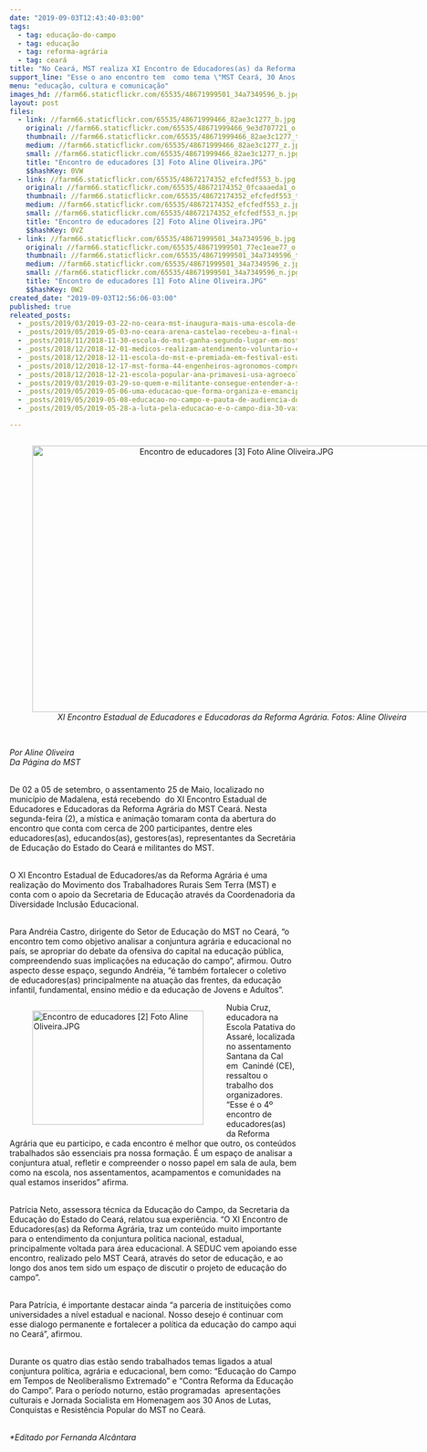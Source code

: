 ```yaml
---
date: "2019-09-03T12:43:40-03:00"
tags:
  - tag: educação-do-campo
  - tag: educação
  - tag: reforma-agrária
  - tag: ceará
title: "No Ceará, MST realiza XI Encontro de Educadores(as) da Reforma Agrária"
support_line: "​Esse o ano encontro tem  como tema \"MST Ceará, 30 Anos de Lutas conquistas e Resistência Popular\""
menu: "educação, cultura e comunicação"
images_hd: //farm66.staticflickr.com/65535/48671999501_34a7349596_b.jpg
layout: post
files:
  - link: //farm66.staticflickr.com/65535/48671999466_82ae3c1277_b.jpg
    original: //farm66.staticflickr.com/65535/48671999466_9e3d707721_o.jpg
    thumbnail: //farm66.staticflickr.com/65535/48671999466_82ae3c1277_t.jpg
    medium: //farm66.staticflickr.com/65535/48671999466_82ae3c1277_z.jpg
    small: //farm66.staticflickr.com/65535/48671999466_82ae3c1277_n.jpg
    title: "Encontro de educadores [3] Foto Aline Oliveira.JPG"
    $$hashKey: 0VW
  - link: //farm66.staticflickr.com/65535/48672174352_efcfedf553_b.jpg
    original: //farm66.staticflickr.com/65535/48672174352_0fcaaaeda1_o.jpg
    thumbnail: //farm66.staticflickr.com/65535/48672174352_efcfedf553_t.jpg
    medium: //farm66.staticflickr.com/65535/48672174352_efcfedf553_z.jpg
    small: //farm66.staticflickr.com/65535/48672174352_efcfedf553_n.jpg
    title: "Encontro de educadores [2] Foto Aline Oliveira.JPG"
    $$hashKey: 0VZ
  - link: //farm66.staticflickr.com/65535/48671999501_34a7349596_b.jpg
    original: //farm66.staticflickr.com/65535/48671999501_77ec1eae77_o.jpg
    thumbnail: //farm66.staticflickr.com/65535/48671999501_34a7349596_t.jpg
    medium: //farm66.staticflickr.com/65535/48671999501_34a7349596_z.jpg
    small: //farm66.staticflickr.com/65535/48671999501_34a7349596_n.jpg
    title: "Encontro de educadores [1] Foto Aline Oliveira.JPG"
    $$hashKey: 0W2
created_date: "2019-09-03T12:56:06-03:00"
published: true
releated_posts:
  - _posts/2019/03/2019-03-22-no-ceara-mst-inaugura-mais-uma-escola-de-ensino-medio-do-campo.md
  - _posts/2019/05/2019-05-03-no-ceara-arena-castelao-recebeu-a-final-da-1a-copa-estadual-da-reforma-agraria.md
  - _posts/2018/11/2018-11-30-escola-do-mst-ganha-segundo-lugar-em-mostra-pedagogica-no-rs.md
  - _posts/2018/12/2018-12-01-medicos-realizam-atendimento-voluntario-em-acampamento-do-parana.md
  - _posts/2018/12/2018-12-11-escola-do-mst-e-premiada-em-festival-estadual-de-curtas-no-rs.md
  - _posts/2018/12/2018-12-17-mst-forma-44-engenheiros-agronomos-comprometidos-com-a-agroecologia.md
  - _posts/2018/12/2018-12-21-escola-popular-ana-primavesi-usa-agroecologia-para-capacitar-as-familias-do-vale-do-paraiba.md
  - _posts/2019/03/2019-03-29-so-quem-e-militante-consegue-entender-a-solidariedade-entre-os-povos.md
  - _posts/2019/05/2019-05-06-uma-educacao-que-forma-organiza-e-emancipa.md
  - _posts/2019/05/2019-05-08-educacao-no-campo-e-pauta-de-audiencia-do-mst-com-governo-gaucho.md
  - _posts/2019/05/2019-05-28-a-luta-pela-educacao-e-o-campo-dia-30-vai-ser-maior.md

---
```

<div style="text-align:center">
<figure class="image" style="display:inline-block"><img alt="Encontro de educadores [3] Foto Aline Oliveira.JPG" height="467" src="//farm66.staticflickr.com/65535/48671999466_82ae3c1277_b.jpg" width="700" />
<figcaption><em>XI Encontro Estadual de Educadores e Educadoras da Reforma Agr&aacute;ria. Fotos: Aline Oliveira</em></figcaption>
</figure>
</div>

<p><br />
<em>Por Aline Oliveira<br />
Da P&aacute;gina do MST</em><br />
&nbsp;</p>

<p>De 02 a 05 de setembro, o assentamento 25 de Maio, localizado no munic&iacute;pio de Madalena, est&aacute; recebendo&nbsp; do XI Encontro Estadual de Educadores e Educadoras da Reforma Agr&aacute;ria do MST Cear&aacute;. Nesta segunda-feira (2), a m&iacute;stica e anima&ccedil;&atilde;o tomaram conta da abertura do encontro que conta com cerca de 200 participantes, dentre eles educadores(as), educandos(as), gestores(as), representantes da Secret&aacute;ria de Educa&ccedil;&atilde;o do Estado do Cear&aacute; e militantes do MST.<br />
&nbsp;</p>

<p>O XI Encontro Estadual de Educadores/as da Reforma Agr&aacute;ria &eacute; uma realiza&ccedil;&atilde;o do Movimento dos Trabalhadores Rurais Sem Terra (MST) e conta com o apoio da Secretaria de Educa&ccedil;&atilde;o atrav&eacute;s da Coordenadoria da Diversidade Inclus&atilde;o Educacional.<br />
&nbsp;</p>

<p>Para Andr&eacute;ia Castro, dirigente do Setor de Educa&ccedil;&atilde;o do MST no Cear&aacute;, &ldquo;o encontro tem como objetivo analisar a conjuntura agr&aacute;ria e educacional no pa&iacute;s, se apropriar do debate da ofensiva do capital na educa&ccedil;&atilde;o p&uacute;blica, compreendendo suas implica&ccedil;&otilde;es na educa&ccedil;&atilde;o do campo&rdquo;, afirmou. Outro aspecto desse espa&ccedil;o, segundo Andr&eacute;ia, &ldquo;&eacute; tamb&eacute;m fortalecer o coletivo de educadores(as) principalmente na atua&ccedil;&atilde;o das frentes, da educa&ccedil;&atilde;o infantil, fundamental, ensino m&eacute;dio e da educa&ccedil;&atilde;o de Jovens e Adultos&rdquo;.</p>

<figure class="image" style="float:left"><img alt="Encontro de educadores [2] Foto Aline Oliveira.JPG" height="200" src="//farm66.staticflickr.com/65535/48672174352_efcfedf553_b.jpg" width="300" />
<figcaption></figcaption>
</figure>

<p>Nubia Cruz, educadora na Escola Patativa do Assar&eacute;, localizada no assentamento Santana da Cal em&nbsp; Canind&eacute; (CE), ressaltou o trabalho dos organizadores. &ldquo;Esse &eacute; o 4&ordm; encontro de educadores(as) da Reforma Agr&aacute;ria que eu participo, e cada encontro &eacute; melhor que outro, os conte&uacute;dos trabalhados s&atilde;o essenciais pra nossa forma&ccedil;&atilde;o. &Eacute; um espa&ccedil;o de analisar a conjuntura atual, refletir e compreender o nosso papel em sala de aula, bem como na escola, nos assentamentos, acampamentos e comunidades na qual estamos inseridos&rdquo; afirma.<br />
&nbsp;</p>

<p>Patr&iacute;cia Neto, assessora t&eacute;cnica da Educa&ccedil;&atilde;o do Campo, da Secretaria da Educa&ccedil;&atilde;o do Estado do Cear&aacute;, relatou sua experi&ecirc;ncia. &ldquo;O XI Encontro de Educadores(as) da Reforma Agr&aacute;ria, traz um conte&uacute;do muito importante para o entendimento da conjuntura politica nacional, estadual, principalmente voltada para &aacute;rea educacional. A SEDUC vem apoiando esse encontro, realizado pelo MST Cear&aacute;, atrav&eacute;s do setor de educa&ccedil;&atilde;o, e ao longo dos anos tem sido um espa&ccedil;o de discutir o projeto de educa&ccedil;&atilde;o do campo&rdquo;.<br />
&nbsp;</p>

<p>Para Patr&iacute;cia, &eacute; importante destacar ainda &ldquo;a parceria de institui&ccedil;&otilde;es como universidades a n&iacute;vel estadual e nacional. Nosso desejo &eacute; continuar com esse dialogo permanente e fortalecer a pol&iacute;tica da educa&ccedil;&atilde;o do campo aqui no Cear&aacute;&rdquo;, afirmou.<br />
&nbsp;</p>

<p>Durante os quatro dias est&atilde;o sendo trabalhados temas ligados a atual conjuntura pol&iacute;tica, agr&aacute;ria e educacional, bem como: &ldquo;Educa&ccedil;&atilde;o do Campo em Tempos de Neoliberalismo Extremado&rdquo; e &ldquo;Contra Reforma da Educa&ccedil;&atilde;o do Campo&rdquo;. Para o per&iacute;odo noturno, est&atilde;o programadas&nbsp; apresenta&ccedil;&otilde;es culturais e Jornada Socialista em Homenagem aos 30 Anos de Lutas, Conquistas e Resist&ecirc;ncia Popular do MST no Cear&aacute;.</p>

<p><br />
<em>*Editado por Fernanda Alc&acirc;ntara</em></p>
